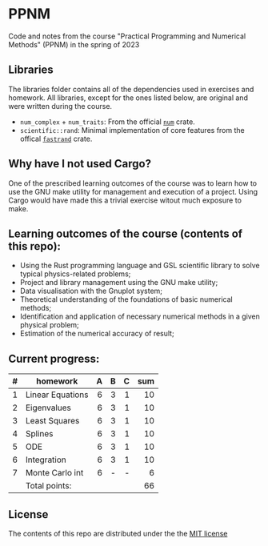 # PPNM
Code and notes from the course "Practical Programming and Numerical Methods" (PPNM) in the spring of 2023

## Libraries
The libraries folder contains all of the dependencies used in exercises and homework. All libraries, except for the ones listed below, are original and were written during the course.
* `num_complex` + `num_traits`: From the official [`num`](https://crates.io/crates/num) crate.
* `scientific::rand`: Minimal implementation of core features from the offical [`fastrand`](https://crates.io/crates/fastrand) crate.

## Why have I not used Cargo?
One of the prescribed learning outcomes of the course was to learn how to use the GNU make utility for management and execution of a project. Using Cargo would have made this a trivial exercise witout much exposure to make.

## Learning outcomes of the course (contents of this repo):
* Using the Rust programming language and GSL scientific library to solve typical physics-related problems;
* Project and library management using the GNU make utility;
* Data visualisation with the Gnuplot system;
* Theoretical understanding of the foundations of basic numerical methods;
* Identification and application of necessary numerical methods in a given physical problem;
* Estimation of the numerical accuracy of result;

## Current progress:
| # | homework         |  A |  B |  C | sum |
| - | ---------------- | -: | -: | -: | --: |
| 1 | Linear Equations |  6 |  3 |  1 |  10 |
| 2 | Eigenvalues      |  6 |  3 |  1 |  10 |
| 3 | Least Squares    |  6 |  3 |  1 |  10 |
| 4 | Splines          |  6 |  3 |  1 |  10 |
| 5 | ODE              |  6 |  3 |  1 |  10 |
| 6 | Integration      |  6 |  3 |  1 |  10 |
| 7 | Monte Carlo int  |  6 |  - |  - |   6 |
|   | Total points:    |    |    |    |  66 |

## License
The contents of this repo are distributed under the the [MIT license](http://opensource.org/licenses/MIT)